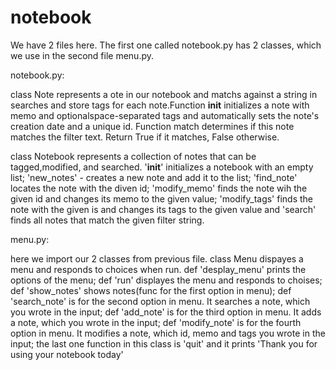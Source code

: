 # notebook

We have 2 files here. The first one called notebook.py has 2 classes, which we use in the second file menu.py.

notebook.py:

class Note represents a ote in our notebook and matchs against a string in searches and store tags for each note.Function __init__ initializes a note with memo and optionalspace-separated tags and automatically sets the note's creation date and a unique id. Function match determines if this note matches the filter text. Return True if it matches, False otherwise.

class Notebook represents a collection of notes that can be tagged,modified, and searched. '__init__' initializes a notebook with an empty list; 'new_notes' - creates a new note and add it to the list;
'find_note' locates the note with the diven id; 'modify_memo' finds the note wih the given id and changes its memo to the given value; 'modify_tags' finds the note with the given is and changes its tags to the given value and 'search' finds all notes that match the given filter string.

menu.py:

here we import our 2 classes from previous file. class Menu dispayes a menu and responds to choices when run. def 'desplay_menu' prints the options of the menu; def 'run' displayes the menu and responds to choises; def 'show_notes' shows notes(func for the first option in menu); def 'search_note' is for the second option in menu. It searches a note, which you wrote in the input; def 'add_note' is for the third option in menu. It adds a note, which you wrote in the input; def 'modify_note' is for the fourth option in menu. It modifies a note, which id, memo and tags you wrote in the input; the last one function in this class is 'quit' and it prints 'Thank you for using your notebook today'
